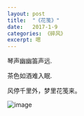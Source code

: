```yaml
---
layout: post
title:  "《花笺》"
date:   2017-1-9
categories: 《碎风》
excerpt: 嗯
---
```


<audio src="http://link.hhtjim.com/163/429210276.mp3" autoplay="true" loop="true"></audio>

琴声幽幽笛声远.

茶色如酒难入眠.

风停千里外，梦里花笺来。


![image](http://p1.bqimg.com/1949/f85934dddd997234.jpg)
